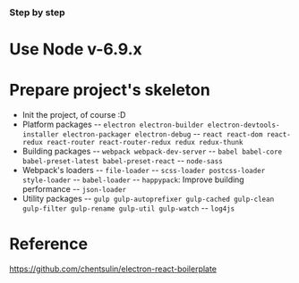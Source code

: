 ### Step by step

# Use Node v-6.9.x

# Prepare project's skeleton
- Init the project, of course :D
- Platform packages
-- `electron electron-builder electron-devtools-installer electron-packager electron-debug`
-- `react react-dom react-redux react-router react-router-redux redux redux-thunk`
- Building packages
-- `webpack webpack-dev-server`
-- `babel babel-core babel-preset-latest babel-preset-react`
-- `node-sass`
- Webpack's loaders
-- `file-loader`
-- `scss-loader postcss-loader style-loader`
-- `babel-loader`
-- `happypack`: Improve building performance
-- `json-loader`
- Utility packages
-- `gulp gulp-autoprefixer gulp-cached gulp-clean gulp-filter gulp-rename gulp-util gulp-watch`
-- `log4js`

# Reference
https://github.com/chentsulin/electron-react-boilerplate

